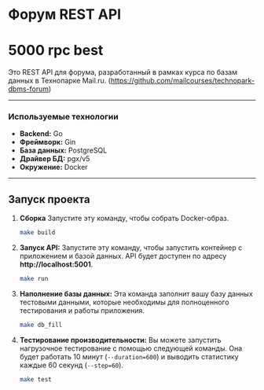 # Форум REST API 
# **5000 rpc best**

Это REST API для форума, разработанный в рамках курса по базам данных в Технопарке Mail.ru. (https://github.com/mailcourses/technopark-dbms-forum)

---

### Используемые технологии

* **Backend:** Go
* **Фреймворк:** Gin
* **База данных:** PostgreSQL
* **Драйвер БД:** pgx/v5
* **Окружение:** Docker

---

## Запуск проекта

1.  **Сборка**
    Запустите эту команду, чтобы собрать Docker-образ.

    ```bash
    make build
    ```

2.  **Запуск API:**
    Запустите эту команду, чтобы запустить контейнер с приложением и базой данных. API будет доступен по адресу **http://localhost:5001**.

    ```bash
    make run
    ```

3.  **Наполнение базы данных:**
    Эта команда заполнит вашу базу данных тестовыми данными, которые необходимы для полноценного тестирования и работы приложения.

    ```bash
    make db_fill
    ```

4.  **Тестирование производительности:**
   Вы можете запустить нагрузочное тестирование с помощью следующей команды. Она будет работать 10 минут (`--duration=600`) и выводить статистику каждые 60 секунд (`--step=60`).

    ```bash
    make test
    ```

